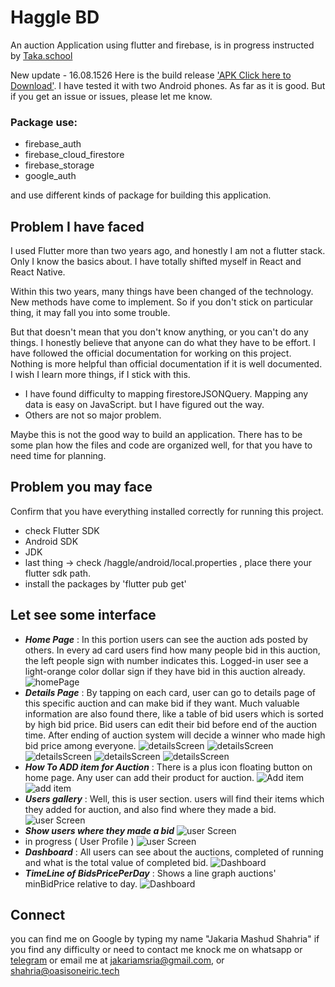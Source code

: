 # Haggle BD

An auction Application using flutter and firebase, is in progress instructed by [Taka.school](https://taka.school)

New update - 16.08.1526
Here is the build release ['APK Click here to Download'](https://drive.google.com/file/d/1sAD1SQeAQovRQ6-GBoFehFfHGjCJaDXW/view?usp=sharing).
I have tested it with two Android phones. As far as it is good. But if you get an issue or issues, please let me know.




### Package use:
- firebase_auth
- firebase_cloud_firestore
- firebase_storage
- google_auth

and use different kinds of package for building this application.

## Problem I have faced

I used Flutter more than two years ago, and honestly I am not a flutter stack.
Only I know the basics about. I have totally shifted myself in React and React Native.

Within this two years, many things have been changed of the technology. 
New methods have come to implement.
So if you don't stick on particular thing, it may fall you into some trouble.

But that doesn't mean that you don't know anything, or you can't do any things.
I honestly believe that anyone can do what they have to be effort. 
I have followed the official documentation for working on this project.
Nothing is more helpful than official documentation if it is well documented.
I wish I learn more things, if I stick with this.

- I have found difficulty to mapping firestoreJSONQuery. Mapping any data is easy on JavaScript. but I have figured out the way.
- Others are not so major problem. 

Maybe this is not the good way to build an application.
There has to be some plan how the files and code are organized  well, for that you have to need time for planning.

## Problem you may face
Confirm that you have everything installed correctly for running this project.

- check Flutter SDK
- Android SDK
- JDK
- last thing -> check /haggle/android/local.properties , place there your flutter sdk path.
- install the packages by 'flutter pub get'

## Let see some interface

- **_Home Page_** : In this portion users can see the auction ads posted by others. In every ad card users find how many people bid in this auction, the left people sign with number indicates this. Logged-in user see a light-orange color dollar sign if they have bid in this auction already.
![homePage](snapShots/Screenshot_20210814-155856_haggle.png "Home Page")
- **_Details Page_** : By tapping on each card, user can go to details page of this specific auction and can make bid if they want. Much valuable information are also found there, like a table of bid users which is sorted by high bid price. Bid users can edit their bid before end of the auction time. After ending of auction system will decide a winner who made high bid price among everyone.
![detailsScreen](snapShots/Screenshot_20210814-154112_haggle.png "Details Page")
![detailsScreen](snapShots/Screenshot_20210814-154145_haggle.png "Details Page after bidding")
![detailsScreen](snapShots/Screenshot_20210814-154204_haggle.png "Details Page edit bid")
![detailsScreen](snapShots/Screenshot_20210814-153837_haggle.png "Details Page when bid time is over no one mad a bid")
![detailsScreen](snapShots/Screenshot_20210814-153817_haggle.png "Details Page winner")
- **_How To ADD item for Auction_** : There is a plus icon floating button on home page. Any user can add their product for auction.
![Add item](snapShots/Screenshot_20210815-104324_haggle.png "Add item")
![add item](snapShots/Screenshot_20210815-104827_haggle.png "select time from auction button")
- **_Users gallery_** : Well, this is user section. users will find their items which they added for auction, and also find where they made a bid.
![user Screen](snapShots/Screenshot_20210814-153735_haggle.png "Users Page")
- **_Show users where they made a bid_**
![user Screen](snapShots/Screenshot_20210814-155000_haggle.png "Users Page")
- in progress ( User Profile )
![user Screen](snapShots/Screenshot_20210814-161629_haggle.png "Users Profile")
- **_Dashboard_** : All users can see about the auctions, completed of running and what is the total value of completed bid.
![Dashboard](snapShots/Screenshot_20210814-234530_haggle.png "Dash board")
- **_TimeLine of BidsPricePerDay_** : Shows a line graph auctions' minBidPrice relative to day.
![Dashboard](snapShots/Screenshot_20210814-235046_haggle.png "TimeLine")

## Connect
you can find me on Google by typing my name "Jakaria Mashud Shahria"
if you find any difficulty or need to contact me knock me on whatsapp or [telegram](https:t.me/jakariamsria)
or email me at [jakariamsria@gmail.com](mailto:jakariamsria@gmail.com),
or [shahria@oasisoneiric.tech](mailto:shahria@oasisoneiric.tech)
